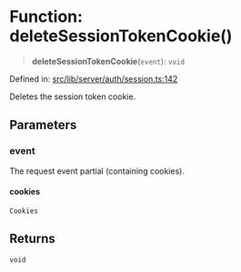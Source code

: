 # Function: deleteSessionTokenCookie()

> **deleteSessionTokenCookie**(`event`): `void`

Defined in: [src/lib/server/auth/session.ts:142](https://github.com/andrewski04/SvelteKit-Template/blob/f0b9cd97c48d96681ee3ffe7effd53d4bdf784a1/src/lib/server/auth/session.ts#L142)

Deletes the session token cookie.

## Parameters

### event

The request event partial (containing cookies).

#### cookies

`Cookies`

## Returns

`void`
